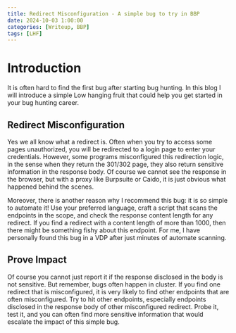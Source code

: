 ```yaml
---
title: Redirect Misconfiguration - A simple bug to try in BBP
date: 2024-10-03 1:00:00
categories: [Writeup, BBP]
tags: [LHF]
---
```


# Introduction

It is often hard to find the first bug after starting bug hunting. In this blog I will introduce a
simple Low hanging fruit that could help you get started in your bug hunting career.

## Redirect Misconfiguration

Yes we all know what a redirect is. Often when you try to access some pages unauthorized, you will
be redirected to a login page to enter your credentials. However, some programs misconfigured this
redirection logic, in the sense when they return the 301/302 page, they also return sensitive
information in the response body. Of course we cannot see the response in the browser, but with a
proxy like Burpsuite or Caido, it is just obvious what happened behind the scenes.

Moreover, there is another reason why I recommend this bug: it is so simple to automate it! Use your
preferred language, craft a script that scans the endpoints in the scope, and check the response
content length for any redirect. If you find a redirect with a content length of more than 1000, then
there might be something fishy about this endpoint. For me, I have personally found this bug in a VDP after just minutes of automate scanning.

## Prove Impact

Of course you cannot just report it if the response disclosed in the body is not sensitive. But remember,
bugs often happen in cluster. If you find one redirect that is misconfigured, it is very likely to find
other endpoints that are often misconfigured. Try to hit other endpoints, especially endpoints disclosed
in the response body of other misconfigured redirect. Probe it, test it, and you can often find more
sensitive information that would escalate the impact of this simple bug.
